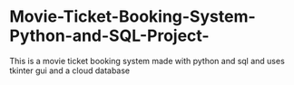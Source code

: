# Movie-Ticket-Booking-System-Python-and-SQL-Project-
This is a movie ticket booking system made with python and sql and uses tkinter gui and a cloud database
